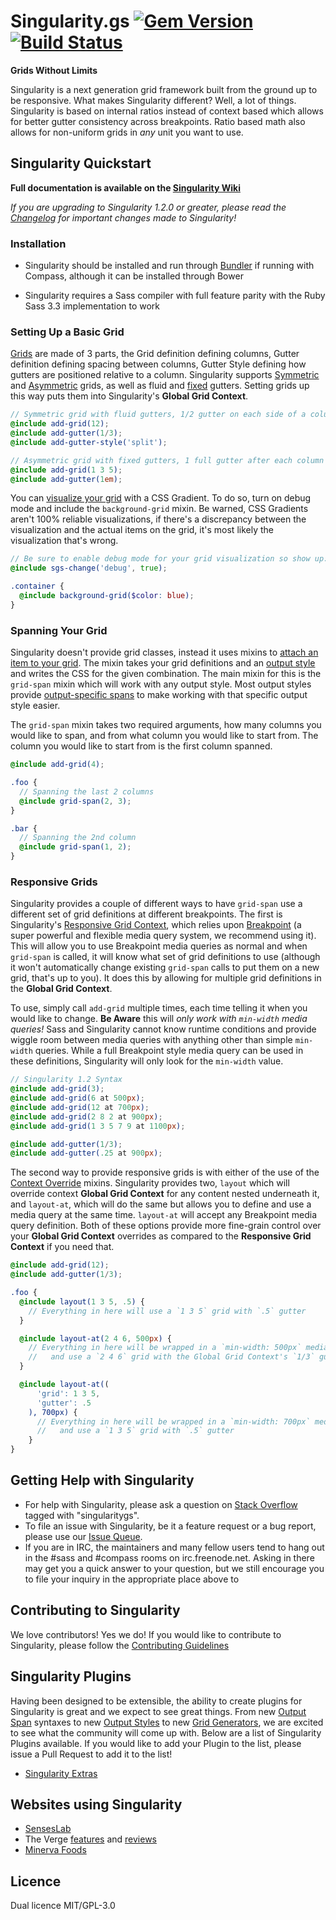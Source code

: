# Singularity.gs [![Gem Version](https://badge.fury.io/rb/singularitygs.png)](http://badge.fury.io/rb/singularitygs) [![Build Status](https://travis-ci.org/Team-Sass/Singularity.png?branch=1.x.x)](https://travis-ci.org/Team-Sass/Singularity)

**Grids Without Limits**

Singularity is a next generation grid framework built from the ground up to be responsive. What makes Singularity different? Well, a lot of things. Singularity is based on internal ratios instead of context based which allows for better gutter consistency across breakpoints. Ratio based math also allows for non-uniform grids in *any* unit you want to use.

## Singularity Quickstart

**Full documentation is available on the [Singularity Wiki](https://github.com/Team-Sass/Singularity/wiki)**

*If you are upgrading to Singularity 1.2.0 or greater, please read the [Changelog](https://github.com/Team-Sass/Singularity/blob/1.x.x/CHANGELOG.md) for important changes made to Singularity!*

### Installation

* Singularity should be installed and run through [Bundler](https://github.com/Team-Sass/Singularity/wiki/Installation#installation) if running with Compass, although it can be installed through Bower

* Singularity requires a Sass compiler with full feature parity with the Ruby Sass 3.3 implementation to work

### Setting Up a Basic Grid

[Grids](https://github.com/Team-Sass/Singularity/wiki/Creating-Grids) are made of 3 parts, the Grid definition defining columns, Gutter definition defining spacing between columns, Gutter Style defining how gutters are positioned relative to a column. Singularity supports [Symmetric](https://github.com/Team-Sass/Singularity/wiki/Creating-Grids#symmetric-grids) and [Asymmetric](https://github.com/Team-Sass/Singularity/wiki/Creating-Grids#asymmetric-grids) grids, as well as fluid and [fixed](https://github.com/Team-Sass/Singularity/wiki/Creating-Grids#fixed-gutters) gutters. Setting grids up this way puts them into Singularity's **Global Grid Context**.

```scss
// Symmetric grid with fluid gutters, 1/2 gutter on each side of a column
@include add-grid(12);
@include add-gutter(1/3);
@include add-gutter-style('split');
```

```scss
// Asymmetric grid with fixed gutters, 1 full gutter after each column
@include add-grid(1 3 5);
@include add-gutter(1em);
```

You can [visualize your grid](https://github.com/Team-Sass/Singularity/wiki/Creating-Grids#visualizing-your-grids) with a CSS Gradient. To do so, turn on debug mode and include the `background-grid` mixin. Be warned, CSS Gradients aren't 100% reliable visualizations, if there's a discrepancy between the visualization and the actual items on the grid, it's most likely the visualization that's wrong.

```scss
// Be sure to enable debug mode for your grid visualization so show up:
@include sgs-change('debug', true);

.container {
  @include background-grid($color: blue);
}
```` 

### Spanning Your Grid

Singularity doesn't provide grid classes, instead it uses mixins to [attach an item to your grid](https://github.com/Team-Sass/Singularity/wiki/Spanning-The-Grid). The mixin takes your grid definitions and an [output style](https://github.com/Team-Sass/Singularity/wiki/Output-Styles) and writes the CSS for the given combination. The main mixin for this is the `grid-span` mixin which will work with any output style. Most output styles provide [output-specific spans](https://github.com/Team-Sass/Singularity/wiki/Spanning-The-Grid#output-span) to make working with that specific output style easier.

The `grid-span` mixin takes two required arguments, how many columns you would like to span, and from what column you would like to start from. The column you would like to start from is the first column spanned.

```scss
@include add-grid(4);

.foo {
  // Spanning the last 2 columns
  @include grid-span(2, 3);
}

.bar {
  // Spanning the 2nd column
  @include grid-span(1, 2);
}
```

### Responsive Grids

Singularity provides a couple of different ways to have `grid-span` use a different set of grid definitions at different breakpoints. The first is Singularity's [Responsive Grid Context](https://github.com/Team-Sass/Singularity/wiki/Creating-Grids#responsive-grids), which relies upon [Breakpoint](https://github.com/team-sass/breakpoint) (a super powerful and flexible media query system, we recommend using it). This will allow you to use Breakpoint media queries as normal and when `grid-span` is called, it will know what set of grid definitions to use (although it won't automatically change existing `grid-span` calls to put them on a new grid, that's up to you). It does this by allowing for multiple grid definitions in the **Global Grid Context**.

To use, simply call `add-grid` multiple times, each time telling it when you would like to change. **Be Aware** this will *only work with `min-width` media queries!* Sass and Singularity cannot know runtime conditions and provide wiggle room between media queries with anything other than simple `min-width` queries. While a full Breakpoint style media query can be used in these definitions, Singularity will only look for the `min-width` value.

```scss
// Singularity 1.2 Syntax
@include add-grid(3);
@include add-grid(6 at 500px);
@include add-grid(12 at 700px);
@include add-grid(2 8 2 at 900px);
@include add-grid(1 3 5 7 9 at 1100px);

@include add-gutter(1/3);
@include add-gutter(.25 at 900px);
```

The second way to provide responsive grids is with either of the use of the [Context Override](https://github.com/Team-Sass/Singularity/wiki/Spanning-The-Grid#group-context-overrides) mixins. Singularity provides two, `layout` which will override context **Global Grid Context** for any content nested underneath it, and `layout-at`, which will do the same but allows you to define and use a media query at the same time. `layout-at` will accept any Breakpoint media query definition. Both of these options provide more fine-grain control over your **Global Grid Context** overrides as compared to the **Responsive Grid Context** if you need that.

```scss
@include add-grid(12);
@include add-gutter(1/3);

.foo {
  @include layout(1 3 5, .5) {
    // Everything in here will use a `1 3 5` grid with `.5` gutter
  }

  @include layout-at(2 4 6, 500px) {
    // Everything in here will be wrapped in a `min-width: 500px` media query
    //   and use a `2 4 6` grid with the Global Grid Context's `1/3` gutter
  }

  @include layout-at((
      'grid': 1 3 5,
      'gutter': .5
    ), 700px) {
      // Everything in here will be wrapped in a `min-width: 700px` media query
      //   and use a `1 3 5` grid with `.5` gutter
    }
}
```

## Getting Help with Singularity

* For help with Singularity, please ask a question on [Stack Overflow](http://stackoverflow.com/questions/ask) tagged with "singularitygs".
* To file an issue with Singularity, be it a feature request or a bug report, please use our [Issue Queue](https://github.com/Team-Sass/Singularity/issues).
* If you are in IRC, the maintainers and many fellow users tend to hang out in the #sass and #compass rooms on irc.freenode.net. Asking in there may get you a quick answer to your question, but we still encourage you to file your inquiry in the appropriate place above to 

## Contributing to Singularity

We love contributors! Yes we do! If you would like to contribute to Singularity, please follow the [Contributing Guidelines](https://github.com/Team-Sass/Singularity/blob/1.x.x/CONTRIBUTING.md)

## Singularity Plugins

Having been designed to be extensible, the ability to create plugins for Singularity is great and we expect to see great things. From new [Output Span](https://github.com/Team-Sass/Singularity/wiki/Spanning-The-Grid#output-span) syntaxes to new [Output Styles](https://github.com/Team-Sass/Singularity/wiki/Output-Styles) to new [Grid Generators](https://github.com/Team-Sass/Singularity/wiki/Grid-Generators), we are excited to see what the community will come up with. Below are a list of Singularity Plugins available. If you would like to add your Plugin to the list, please issue a Pull Request to add it to the list!

* [Singularity Extras](https://github.com/Team-Sass/Singularity-Extras)



## Websites using Singularity

* [SensesLab](http://www.senseslab.com/)
* The Verge [features](http://www.theverge.com/label/feature) and [reviews](http://www.theverge.com/reviews)
* [Minerva Foods](http://minervafoods.com)

## Licence

Dual licence MIT/GPL-3.0
